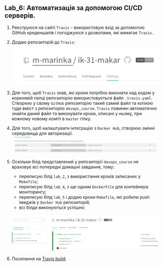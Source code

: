 Lab_6: Автоматизація за допомогою CI/CD серверів.
-

1. Реєструюся на сайті `Travis` - використовую вхід за допомогою GitHub креденшалів і погоджуюся з дозволами, які вимагає `Travis`.
2. Додаю репозиторій до `Travis`:

     ![image](img/1.png)

3. Для того, щоб `Travis` знав, які кроки потрібно виконати над кодом у кореневій папці  репозиторію використовується файл `.travis.yaml`. Створюю у свому `GitHub` репозиторію такий самий файл та копіюю туди вміст з репозиторію `devops_course`. `Travis` повинен автоматично знайти даний файл та виконувати кроки, описані у ньому, при кожному новому коміті в `master` гілку.

4. Для того, щоб налаштувати інтеграцію з `Docker Hub`, створюю змінні середовища для авторизації.
     ![image](img/2.png)

5. Оскільки білд представлений у репозиторії `devops_course` не враховує всі попередні домашні завдання, тому:
   - переписую білд `lab_2`, з використання кроків записаних у `Makefile`;
   - переписую білд `lab_4`, з ще одним `DockerFile` для контейнера моніторингу;
   - переписую білд `lab_5` і додаю кроки `Makefile`, які робили push імеджів у `Docker Hub` репозиторій;
   - всі білди виконуються успішно:
   
   ![image](img/3.png)

6. Посилання на  [Travis build](https://travis-ci.org/m-marinka/ik-31-makar).